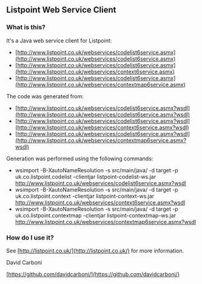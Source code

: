 
Listpoint Web Service Client
--------


### What is this?

It's a Java web service client for Listpoint: 

 * [http://www.listpoint.co.uk/webservices/codelist6service.asmx](http://www.listpoint.co.uk/webservices/codelist6service.asmx)
 * [http://www.listpoint.co.uk/webservices/codelist6service.asmx](http://www.listpoint.co.uk/webservices/context6service.asmx)
 * [http://www.listpoint.co.uk/webservices/codelist6service.asmx](http://www.listpoint.co.uk/webservices/contextmap6service.asmx)

The code was generated from:

 * [http://www.listpoint.co.uk/webservices/codelist6service.asmx?wsdl](http://www.listpoint.co.uk/webservices/codelist6service.asmx?wsdl)
 * [http://www.listpoint.co.uk/webservices/codelist6service.asmx?wsdl](http://www.listpoint.co.uk/webservices/context6service.asmx?wsdl)
 * [http://www.listpoint.co.uk/webservices/codelist6service.asmx?wsdl](http://www.listpoint.co.uk/webservices/contextmap6service.asmx?wsdl)
 
Generation was performed using the following commands:

 * wsimport -B-XautoNameResolution -s src/main/java/ -d target -p uk.co.listpoint.codelist -clientjar listpoint-codelist-ws.jar http://www.listpoint.co.uk/webservices/codelist6service.asmx?wsdl
 * wsimport -B-XautoNameResolution -s src/main/java/ -d target -p uk.co.listpoint.context -clientjar listpoint-context-ws.jar http://www.listpoint.co.uk/webservices/context6service.asmx?wsdl
 * wsimport -B-XautoNameResolution -s src/main/java/ -d target -p uk.co.listpoint.contextmap -clientjar listpoint-contextmap-ws.jar http://www.listpoint.co.uk/webservices/contextmap6service.asmx?wsdl



### How do I use it?

See [http://listpoint.co.uk/](http://listpoint.co.uk/) for more information.

David Carboni

[https://github.com/davidcarboni/](https://github.com/davidcarboni/)
